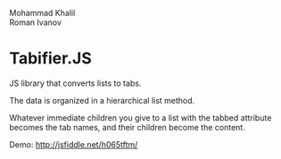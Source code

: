Mohammad Khalil<br />
Roman Ivanov

Tabifier.JS
===========

JS library that converts lists to tabs. 


The data is organized in a hierarchical list method.

Whatever immediate children you give to a list with the tabbed attribute becomes the tab names, and their children become the content.


Demo: http://jsfiddle.net/h065tftm/
